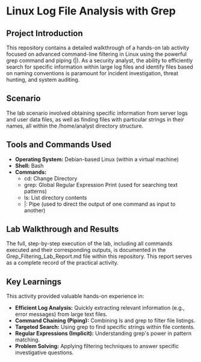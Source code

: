 # **Linux Log File Analysis with Grep**

## **Project Introduction**

This repository contains a detailed walkthrough of a hands-on lab activity focused on advanced command-line filtering in Linux using the powerful grep command and piping (|). As a security analyst, the ability to efficiently search for specific information within large log files and identify files based on naming conventions is paramount for incident investigation, threat hunting, and system auditing.

## **Scenario**

The lab scenario involved obtaining specific information from server logs and user data files, as well as finding files with particular strings in their names, all within the /home/analyst directory structure.

## **Tools and Commands Used**

* **Operating System:** Debian-based Linux (within a virtual machine)  
* **Shell:** Bash  
* **Commands:**  
  * cd: Change Directory  
  * grep: Global Regular Expression Print (used for searching text patterns)  
  * ls: List directory contents  
  * |: Pipe (used to direct the output of one command as input to another)

## **Lab Walkthrough and Results**

The full, step-by-step execution of the lab, including all commands executed and their corresponding outputs, is documented in the Grep\_Filtering\_Lab\_Report.md file within this repository. This report serves as a complete record of the practical activity.

## **Key Learnings**

This activity provided valuable hands-on experience in:

* **Efficient Log Analysis:** Quickly extracting relevant information (e.g., error messages) from large text files.  
* **Command Chaining (Piping):** Combining ls and grep to filter file listings.  
* **Targeted Search:** Using grep to find specific strings within file contents.  
* **Regular Expressions (Implicit):** Understanding grep's power in pattern matching.  
* **Problem Solving:** Applying filtering techniques to answer specific investigative questions.